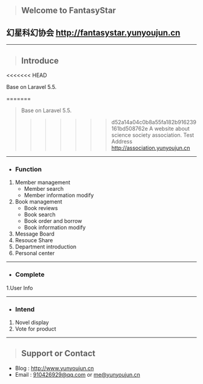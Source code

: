 > ## Welcome to FantasyStar
## 幻星科幻协会 <http://fantasystar.yunyoujun.cn>

---

> ## Introduce
<<<<<<< HEAD
 
Base on Laravel 5.5.

=======
>   Base on Laravel 5.5.
>>>>>>> d52a14a04c0b8a55fa182b916239161bd508762e
    A website about science society association.
    Test Address <http://association.yunyoujun.cn>

---

- ### Function
1. Member management
    * Member search
    * Member information modify
2. Book management
    * Book reviews
    * Book search
    * Book order and borrow
    * Book information modify
3. Message Board
4. Resouce Share
5. Department introduction
6. Personal center

---

- ### Complete

1.User Info

---

- ### Intend
1. Novel display
2. Vote for product

---

> ## Support or Contact
- Blog : <http://www.yunyoujun.cn>
- Email : <910426929@qq.com> or <me@yunyoujun.cn>
